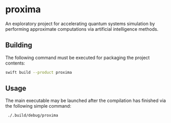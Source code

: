 # proxima

An exploratory project for accelerating quantum systems simulation by performing approximate computations via artificial intelligence methods.

## Building

The following command must be executed for packaging the project contents:

```sh
swift build --product proxima
```

## Usage

The main executable may be launched after the compilation has finished via the following simple command:

```sh
 ./.build/debug/proxima
```

